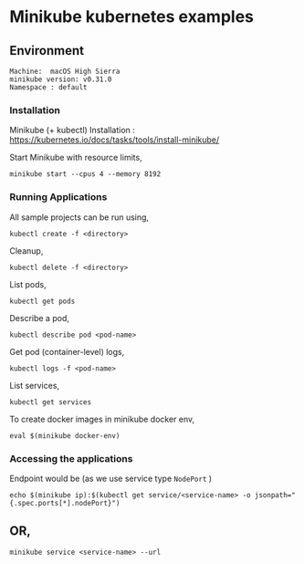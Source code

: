 
# Minikube kubernetes examples

## Environment

```
Machine:  macOS High Sierra
minikube version: v0.31.0
Namespace : default
```

### Installation
Minikube (+ kubectl) Installation : https://kubernetes.io/docs/tasks/tools/install-minikube/

Start Minikube with resource limits,

`minikube start --cpus 4 --memory 8192`


### Running Applications
All sample projects can be run using,

`kubectl create -f <directory>`

Cleanup,

`kubectl delete -f <directory>`

List pods,

`kubectl get pods`

Describe a pod,

`kubectl describe pod <pod-name>`

Get pod (container-level) logs,

`kubectl logs -f <pod-name>`

List services,

`kubectl get services`

To create docker images in minikube docker env,

`eval $(minikube docker-env)`


### Accessing the applications

Endpoint would be (as we use service type `NodePort` )

`echo $(minikube ip):$(kubectl get service/<service-name> -o jsonpath="{.spec.ports[*].nodePort}")`

## OR,

`minikube service <service-name> --url`
